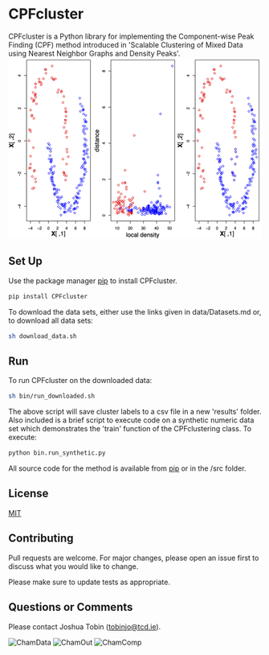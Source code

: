 # CPFcluster

CPFcluster is a Python library for implementing the Component-wise Peak Finding (CPF) method introduced in 'Scalable Clustering of Mixed Data using Nearest Neighbor Graphs and Density Peaks'. 
![problems](problems.png)

## Set Up

Use the package manager [pip](https://pip.pypa.io/en/stable/) to install CPFcluster.

```bash
pip install CPFcluster
```
To download the data sets, either use the links given in data/Datasets.md or, to download all data sets: 

```bash
sh download_data.sh
```
## Run

To run CPFcluster on the downloaded data:

```bash
sh bin/run_downloaded.sh
```
The above script will save cluster labels to a csv file in a new 'results' folder. Also included is a brief script to execute code on a synthetic numeric data set which demonstrates the 'train' function of the CPFclustering class. To execute:

```bash 
python bin.run_synthetic.py
```
All source code for the method is available from [pip](https://pip.pypa.io/en/stable/) or in the /src folder. 
## License
[MIT](https://choosealicense.com/licenses/mit/)

## Contributing
Pull requests are welcome. For major changes, please open an issue first to discuss what you would like to change.

Please make sure to update tests as appropriate.

## Questions or Comments
Please contact Joshua Tobin ([tobinjo@tcd.ie](mailto:tobinjo@tcd.ie)). 

![ChamData](ChamData.png) ![ChamOut](ChamOut.png) ![ChamComp](ChamComp.png)
